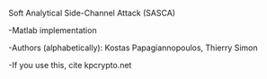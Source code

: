 Soft Analytical Side-Channel Attack (SASCA)

-Matlab implementation

-Authors (alphabetically): Kostas Papagiannopoulos, Thierry Simon

-If you use this, cite kpcrypto.net

